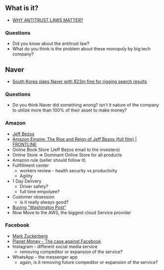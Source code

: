 ## What is it?
* [WHY ANTITRUST LAWS MATTER?](https://www.markhamlawfirm.com/law-articles/why-antitrust-laws-matter/)

### Questions
* Did you know about the antitrust law? 
* What do you think is the problem about these monopoly by big tech company?


## Naver
* [South Korea slaps Naver with $23m fine for rigging search results](https://asia.nikkei.com/Business/Technology/South-Korea-slaps-Naver-with-23m-fine-for-rigging-search-results)

### Questions
* Do you think Naver did something wrong? isn't it nature of the company to utilize more than 100% of their asset to make money?


### Amazon
* [Jeff Bezos](https://en.wikipedia.org/wiki/Jeff_Bezos)
* [Amazon Empire: The Rise and Reign of Jeff Bezos (full film) | FRONTLINE](https://youtu.be/RVVfJVj5z8s?list=WL)
* Online Book Store (Jeff Bezos email to the investers)
* Online Store => Dominant Online Store for all products
* Amazon rule (seller should follow it)
* Fullfillment center
  * workers review - health security vs productivity
  * Agility 
* 1 Day Delivery
  * Driver safety?
  * full time empolyee?
* Customer obsession
  * is it really always good?
* [Buying "Washington Post"](https://www.bbc.com/news/av/business-23582797)
* Now Move to the AWS, the biggest cloud Service provider


### Facebook
* [Mark Zuckerberg](https://en.wikipedia.org/wiki/Mark_Zuckerberg)
* [Planet Money - The case against Facebook](https://www.npr.org/2020/12/16/947160910/the-case-against-facebook)
* Instagram - different social media service
  * removing compeditor or expansion of the service?
* WhatsApp - the messenger app
  * again, is it removing future compeditor or expansion of the service? 
